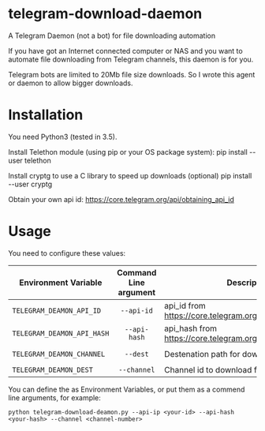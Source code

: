 # telegram-download-daemon

A Telegram Daemon (not a bot) for file downloading automation 

If you have got an Internet connected computer or NAS and you want to automate file downloading from Telegram channels, this
daemon is for you. 

Telegram bots are limited to 20Mb file size downloads. So I wrote this agent
or daemon to allow bigger downloads.

# Installation

You need Python3 (tested in 3.5).

Install Telethon module (using pip or your OS package system):
	pip install --user telethon

Install cryptg to use a C library to speed up downloads (optional)
	pip install --user cryptg

Obtain your own api id: https://core.telegram.org/api/obtaining_api_id

# Usage

You need to configure these values:

| Environment Variable     | Command Line argument | Description                                                  | Default Value       |
|--------------------------|:-----------------------:|--------------------------------------------------------------|---------------------|
| `TELEGRAM_DEAMON_API_ID`   | `--api-id`              | api_id from https://core.telegram.org/api/obtaining_api_id   |                     |
| `TELEGRAM_DEAMON_API_HASH` | `--api-hash`            | api_hash from https://core.telegram.org/api/obtaining_api_id |                     |
| `TELEGRAM_DEAMON_CHANNEL`  | `--dest`                | Destenation path for downloading files                       | `/telegram-downloads` |
| `TELEGRAM_DEAMON_DEST`     | `--channel`             | Channel id to download from it                               |                     |

You can define the as Environment Variables, or put them as a commend line arguments, for example:

    python telegram-download-deamon.py --api-ip <your-id> --api-hash <your-hash> --channel <channel-number>
